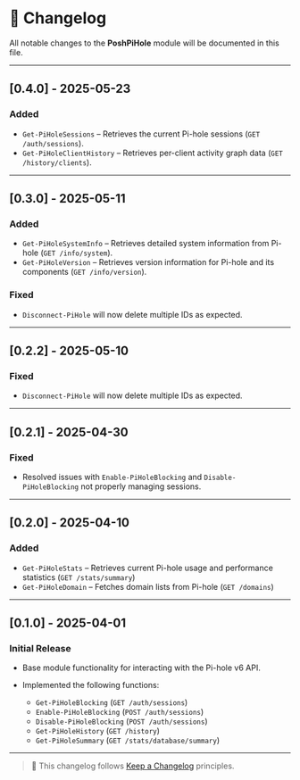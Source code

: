 # 📅 Changelog

All notable changes to the **PoshPiHole** module will be documented in this file.

---

## [0.4.0] - 2025-05-23

### Added

* `Get-PiHoleSessions` – Retrieves the current Pi-hole sessions (`GET /auth/sessions`).
* `Get-PiHoleClientHistory` – Retrieves per-client activity graph data (`GET /history/clients`).

---

## [0.3.0] - 2025-05-11

### Added

* `Get-PiHoleSystemInfo` – Retrieves detailed system information from Pi-hole (`GET /info/system`).
* `Get-PiHoleVersion` – Retrieves version information for Pi-hole and its components (`GET /info/version`).

### Fixed

* `Disconnect-PiHole` will now delete multiple IDs as expected.

---

## [0.2.2] - 2025-05-10

### Fixed

* `Disconnect-PiHole` will now delete multiple IDs as expected.

---

## [0.2.1] - 2025-04-30

### Fixed

* Resolved issues with `Enable-PiHoleBlocking` and `Disable-PiHoleBlocking` not properly managing sessions.

---

## [0.2.0] - 2025-04-10

### Added

* `Get-PiHoleStats` – Retrieves current Pi-hole usage and performance statistics (`GET /stats/summary`)
* `Get-PiHoleDomain` – Fetches domain lists from Pi-hole (`GET /domains`)

---

## [0.1.0] - 2025-04-01

### Initial Release

* Base module functionality for interacting with the Pi-hole v6 API.
* Implemented the following functions:

  * `Get-PiHoleBlocking` (`GET /auth/sessions`)
  * `Enable-PiHoleBlocking` (`POST /auth/sessions`)
  * `Disable-PiHoleBlocking` (`POST /auth/sessions`)
  * `Get-PiHoleHistory` (`GET /history`)
  * `Get-PiHoleSummary` (`GET /stats/database/summary`)

---

> 📌 This changelog follows [Keep a Changelog](https://keepachangelog.com/en/1.0.0/) principles.
